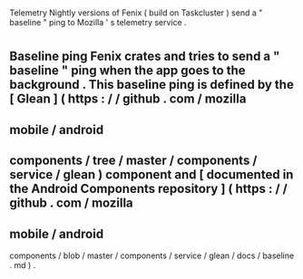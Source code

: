 #
Telemetry
Nightly
versions
of
Fenix
(
build
on
Taskcluster
)
send
a
"
baseline
"
ping
to
Mozilla
'
s
telemetry
service
.
#
#
Baseline
ping
Fenix
crates
and
tries
to
send
a
"
baseline
"
ping
when
the
app
goes
to
the
background
.
This
baseline
ping
is
defined
by
the
[
Glean
]
(
https
:
/
/
github
.
com
/
mozilla
-
mobile
/
android
-
components
/
tree
/
master
/
components
/
service
/
glean
)
component
and
[
documented
in
the
Android
Components
repository
]
(
https
:
/
/
github
.
com
/
mozilla
-
mobile
/
android
-
components
/
blob
/
master
/
components
/
service
/
glean
/
docs
/
baseline
.
md
)
.
